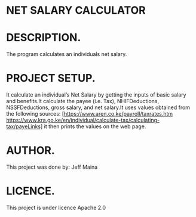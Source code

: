 # NET SALARY CALCULATOR

# DESCRIPTION.
The program calculates an individuals net salary.

# PROJECT SETUP.
 It calculate an individual’s Net Salary by getting the inputs of basic salary and benefits.It calculate the payee (i.e. Tax), NHIFDeductions, NSSFDeductions, gross salary, and net salary.It uses values obtained from the following sources: [https://www.aren.co.ke/payroll/taxrates.htm 
https://www.kra.go.ke/en/individual/calculate-tax/calculating-tax/payeLinks]
it then prints the values on the web page.

# AUTHOR.
This project was done by:
Jeff Maina

# LICENCE.
This project is under licence Apache 2.0